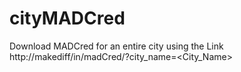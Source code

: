 # cityMADCred

Download MADCred for an entire city using the Link
http://makediff/in/madCred/?city_name=<City_Name>
